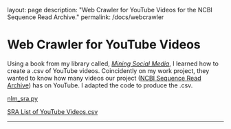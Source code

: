 layout: page
description: "Web Crawler for YouTube Videos for the NCBI Sequence Read Archive."
permalink: /docs/webcrawler

# Web Crawler for YouTube Videos 

Using a book from my library called, [_Mining Social Media_](https://socialdata.site/), I learned how to create a .csv of YouTube videos.  Coincidently on my work project, they wanted to know how many videos our project ([NCBI Sequence Read Archive](https://www.youtube.com/@NLMNIH/search?query=sra)) has on YouTube. I adapted the code to produce the .csv.

[nlm_sra.py](https://github.com/jenpetsmit/jenpetsmit.github.io/blob/main/docs/webcrawlerpython.py)

[SRA List of YouTube Videos.csv](https://github.com/jenpetsmit/python/blob/main/youtube_videos_sra.csv)

---
